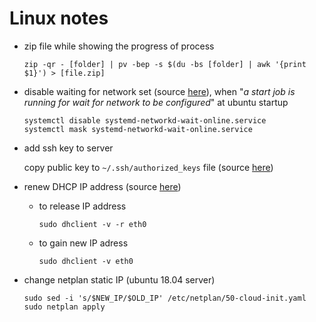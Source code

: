 # Linux notes

- zip file while showing the progress of process
  ```
  zip -qr - [folder] | pv -bep -s $(du -bs [folder] | awk '{print $1}') > [file.zip]
  ```

- disable waiting for network set (source [here](https://askubuntu.com/a/979493)), 
  when "_a start job is running for wait for network to be configured_" at ubuntu startup
  ```
  systemctl disable systemd-networkd-wait-online.service
  systemctl mask systemd-networkd-wait-online.service
  ```
  
- add ssh key to server
  
  copy public key to ```~/.ssh/authorized_keys``` file (source [here](https://www.linode.com/docs/security/authentication/use-public-key-authentication-with-ssh/))

- renew DHCP IP address (source [here](https://www.cyberciti.biz/faq/howto-linux-renew-dhcp-client-ip-address/))
  
  - to release IP address
    ```
    sudo dhclient -v -r eth0
    ```
  - to gain new IP adress
    ```
    sudo dhclient -v eth0
    ```

- change netplan static IP (ubuntu 18.04 server)
  ```
  sudo sed -i 's/$NEW_IP/$OLD_IP' /etc/netplan/50-cloud-init.yaml
  sudo netplan apply
  ```

